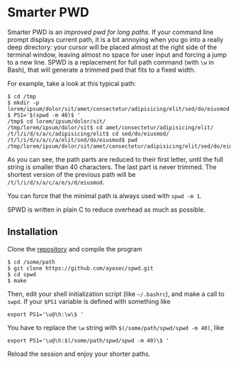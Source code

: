 # Smarter PWD

Smarter PWD is an *improved pwd for long paths*. If your command line prompt displays current path, it is a bit annoying when you go into a really deep directory: your cursor will be placed almost at the right side of the terminal window, leaving almost no space for user input and forcing a jump to a new line. SPWD is a replacement for full path command (with `\w` in Bash), that will generate a trimmed pwd that fits to a fixed width.

For example, take a look at this typical path:

```
$ cd /tmp
$ mkdir -p lorem/ipsum/dolor/sit/amet/consectetur/adipisicing/elit/sed/do/eiusmod
$ PS1='$(spwd -m 40)$ '
/tmp$ cd lorem/ipsum/dolor/sit/
/tmp/lorem/ipsum/dolor/sit$ cd amet/consectetur/adipisicing/elit/
/t/l/i/d/s/a/c/adipisicing/elit$ cd sed/do/eiusmod/
/t/l/i/d/s/a/c/a/elit/sed/do/eiusmod$ pwd
/tmp/lorem/ipsum/dolor/sit/amet/consectetur/adipisicing/elit/sed/do/eiusmod
```

As you can see, the path parts are reduced to their first letter, until the full string is smaller than 40 characters. The last part is never trimmed. The shortest version of the previous path will be `/t/l/i/d/s/a/c/a/e/s/d/eiusmod`.

You can force that the minimal path is always used with `spwd -m 1`.

SPWD is written in plain C to reduce overhead as much as possible.

## Installation

Clone the [repository](https://github.com/ayosec/spwd.git) and compile the program

```
$ cd /some/path
$ git clone https://github.com/ayosec/spwd.git
$ cd spwd
$ make
```

Then, edit your shell initialization script (like `~/.bashrc`), and make a call to `swpd`. If your `$PS1` variable is defined with something like

```
export PS1='\u@\h:\w\$ '
```

You have to replace the `\w` string with `$(/some/path/spwd/spwd -m 40)`, like

```
export PS1='\u@\h:$(/some/path/spwd/spwd -m 40)\$ '
```

Reload the session and enjoy your shorter paths.
